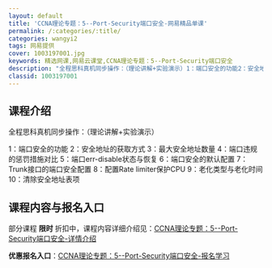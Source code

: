 ```yaml
---
layout: default
title: 'CCNA理论专题：5--Port-Security端口安全-网易精品单课'
permalink: /:categories/:title/
categories: wangyi2
tags: 网易提供
cover: 1003197001.jpg
keywords: 精选网课,网易云课堂,CCNA理论专题：5--Port-Security端口安全
description: "全程思科真机同步操作：（理论讲解+实验演示）1：端口安全的功能2：安全地址的获取方式3：最大安全地址数量4：端口违规的惩罚措施对比5：端口err-disable状态与恢复6：端口安全的默认配"
classid: 1003197001
---
```


## 课程介绍

全程思科真机同步操作：（理论讲解+实验演示）

 1：端口安全的功能
2：安全地址的获取方式
3：最大安全地址数量
4：端口违规的惩罚措施对比
5：端口err-disable状态与恢复
6：端口安全的默认配置
7：Trunk接口的端口安全配置
8：配置Rate limiter保护CPU
9：老化类型与老化时间
10：清除安全地址表项

## 课程内容与报名入口

部分课程 **限时** 折扣中，课程内容详细介绍见：[CCNA理论专题：5--Port-Security端口安全-详情介绍](https://study.163.com/course/introduction/1003197001.htm?share=1&shareId=1025206652&utm_campaign=share&utm_medium=iphoneShare&utm_source=&utm_u=1025206652)

**优惠报名入口**：[CCNA理论专题：5--Port-Security端口安全-报名学习](https://study.163.com/course/introduction/1003197001.htm?share=1&shareId=1025206652&utm_campaign=share&utm_medium=iphoneShare&utm_source=&utm_u=1025206652)

